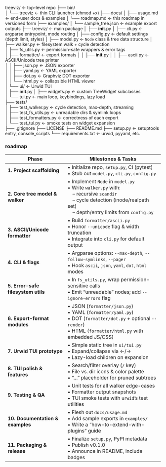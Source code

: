 treeviz/                        ← top-level repo
├── bin/                       
│   └── treeviz                ← thin CLI launcher (chmod +x)
├── docs/
│   ├── usage.md               ← end-user docs & examples
│   └── roadmap.md             ← this roadmap in versioned form
├── examples/
│   └── sample_tree.json       ← example export outputs
├── treeviz/                   ← main package
│   ├── __init__.py
│   ├── cli.py                 ← argparse entrypoint, mode routing
│   ├── config.py              ← default settings (depth limit, styles)
│   ├── model.py               ← `Node` class & tree data structure
│   ├── walker.py              ← filesystem walk + cycle detection  
│   ├── fs_utils.py            ← permission-safe wrappers & error tags  
│   ├── formatter/             ← export formats
│   │   ├── __init__.py
│   │   ├── ascii.py           ← ASCII/Unicode tree printer  
│   │   ├── json.py            ← JSON exporter  
│   │   ├── yaml.py            ← YAML exporter  
│   │   ├── dot.py             ← Graphviz DOT exporter  
│   │   └── html.py            ← collapsible HTML viewer  
│   └── ui/                    ← Urwid TUI  
│       ├── __init__.py
│       ├── widgets.py         ← custom TreeWidget subclasses  
│       └── tui.py             ← main loop, keybindings, lazy load  
├── tests/                     
│   ├── test_walker.py         ← cycle detection, max-depth, streaming  
│   ├── test_fs_utils.py       ← unreadable dirs & symlink loops  
│   ├── test_formatters.py     ← correctness of each export  
│   └── test_tui.py            ← smoke tests on widget expansion  
├── .gitignore
├── LICENSE
├── README.md
├── setup.py                   ← setuptools entry, console_scripts
└── requirements.txt           ← urwid, pyyaml, etc.






### roadmap

| Phase                              | Milestones & Tasks                                                                                                                                                              |
| ---------------------------------- | ------------------------------------------------------------------------------------------------------------------------------------------------------------------------------- |
| **1. Project scaffolding**         | • Initialize repo, `setup.py`, CI (pytest)<br>• Stub out `model.py`, `cli.py`, `config.py`                                                                                      |
| **2. Core tree model & walker**    | • Implement `Node` in `model.py`<br>• Write `walker.py` with:<br>  – recursive `scandir`<br>  – cycle detection (inode/realpath set)<br>  – depth/entry limits from `config.py` |
| **3. ASCII/Unicode formatter**     | • Build `formatter/ascii.py`<br>• Honor `--unicode` flag & width truncation<br>• Integrate into `cli.py` for default output                                                     |
| **4. CLI & flags**                 | • Argparse options: `--max-depth`, `--follow-symlinks`, `--pager`<br>• Hook `ascii`, `json`, `yaml`, `dot`, `html` modes                                                        |
| **5. Error-safe filesystem utils** | • In `fs_utils.py`, wrap permission-sensitive calls<br>• Emit “unreadable” nodes; add `--ignore-errors` flag                                                                    |
| **6. Export-format modules**       | • JSON (`formatter/json.py`)<br>• YAML (`formatter/yaml.py`)<br>• DOT (`formatter/dot.py` + optional `--render`)<br>• HTML (`formatter/html.py` with embedded JS/CSS)           |
| **7. Urwid TUI prototype**         | • Simple static tree in `ui/tui.py`<br>• Expand/collapse via ←/→<br>• Lazy-load children on expansion                                                                           |
| **8. TUI polish & features**       | • Search/filter overlay (`/` key)<br>• File vs. dir icons & color palette<br>• “…” placeholder for pruned subtrees                                                              |
| **9. Testing & QA**                | • Unit tests for all walker edge-cases<br>• Formatter output snapshots<br>• TUI smoke tests with `urwid`’s test utilities                                                       |
| **10. Documentation & examples**   | • Flesh out `docs/usage.md`<br>• Add sample exports in `examples/`<br>• Write a “how-to-extend-with-plugins” guide                                                              |
| **11. Packaging & release**        | • Finalize `setup.py`, PyPI metadata<br>• Publish v0.1.0<br>• Announce in README, include badges                                                                                |


